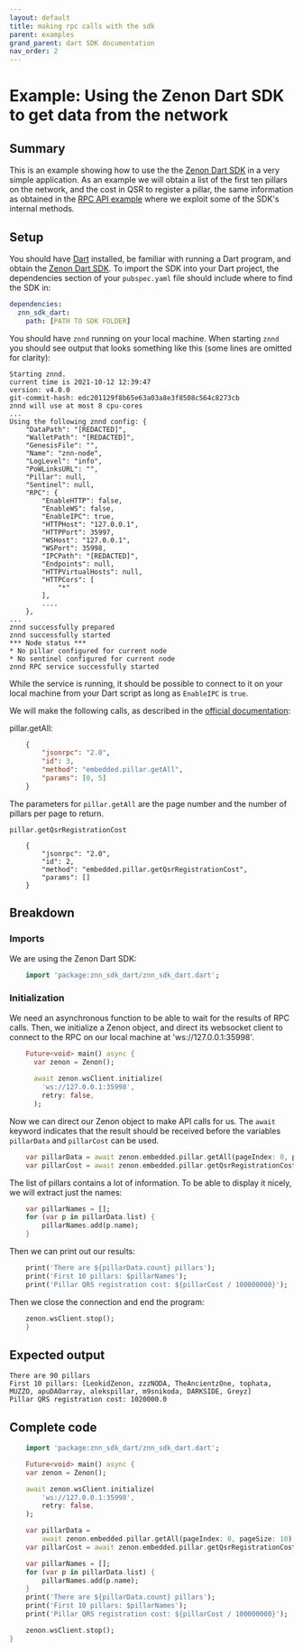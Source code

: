 ```yaml
---
layout: default
title: making rpc calls with the sdk
parent: examples
grand_parent: dart SDK documentation
nav_order: 2
---
```

# Example: Using the Zenon Dart SDK to get data from the network

## Summary

This is an example showing how to use the the [Zenon Dart SDK](https://testnet.znn.space/#!downloads.md) in a very simple application. As an example we will obtain a list of the first ten pillars on the network, and the cost in QSR to register a pillar, the same information as obtained in the [RPC API example](rpc-api-example.md) where we exploit some of the SDK's internal methods.

## Setup

You should have [Dart](https://dart.dev/get-dart) installed, be familiar with running a Dart program, and obtain the [Zenon Dart SDK](https://testnet.znn.space/#!downloads.md). To import the SDK into your Dart project, the dependencies section of your `pubspec.yaml` file should include where to find the SDK in:

```yaml
dependencies:
  znn_sdk_dart:
    path: [PATH TO SDK FOLDER]
```

You should have `znnd` running on your local machine. When starting `znnd` you should see output that looks something like this (some lines are omitted for clarity):

    Starting znnd.
    current time is 2021-10-12 12:39:47
    version: v4.0.0
    git-commit-hash: edc201129f8b65e63a03a8e3f8508c564c8273cb
    znnd will use at most 8 cpu-cores
    ...
    Using the following znnd config: {
        "DataPath": "[REDACTED]",
        "WalletPath": "[REDACTED]",
        "GenesisFile": "",
        "Name": "znn-node",
        "LogLevel": "info",
        "PoWLinksURL": "",
        "Pillar": null,
        "Sentinel": null,
        "RPC": {
            "EnableHTTP": false,
            "EnableWS": false,
            "EnableIPC": true,
            "HTTPHost": "127.0.0.1",
            "HTTPPort": 35997,
            "WSHost": "127.0.0.1",
            "WSPort": 35998,
            "IPCPath": "[REDACTED]",
            "Endpoints": null,
            "HTTPVirtualHosts": null,
            "HTTPCors": [
                "*"
            ],
            ....
        },
	...
    znnd successfully prepared
    znnd successfully started
    *** Node status ***
    * No pillar configured for current node
    * No sentinel configured for current node
    znnd RPC service successfully started
	
While the service is running, it should be possible to connect to it on your local machine from your Dart script as long as `EnableIPC` is `true`.

We will make the following calls, as described in the [official documentation](https://testnet.znn.space/#!api.md):

pillar.getAll:

```json
    {
        "jsonrpc": "2.0",
        "id": 3,
        "method": "embedded.pillar.getAll",
        "params": [0, 5]
    }
```	

The parameters for `pillar.getAll` are the page number and the number of pillars per page to return.

```jaon
pillar.getQsrRegistrationCost

    {
        "jsonrpc": "2.0",
        "id": 2,
        "method": "embedded.pillar.getQsrRegistrationCost",
        "params": []
    }
```

## Breakdown

### Imports

We are using the Zenon Dart SDK:

```dart
    import 'package:znn_sdk_dart/znn_sdk_dart.dart';
```

### Initialization

We need an asynchronous function to be able to wait for the results of RPC calls. Then, we initialize a Zenon object, and direct its websocket client to connect to the RPC on our local machine at 'ws://127.0.0.1:35998'.

```dart
    Future<void> main() async {
      var zenon = Zenon();
    
      await zenon.wsClient.initialize(
        'ws://127.0.0.1:35998',
        retry: false,
      );
```

Now we can direct our Zenon object to make API calls for us. The `await` keyword indicates that the result should be received before the variables `pillarData` and `pillarCost` can be used.

```dart
    var pillarData = await zenon.embedded.pillar.getAll(pageIndex: 0, pageSize: 10);
    var pillarCost = await zenon.embedded.pillar.getQsrRegistrationCost();
```

The list of pillars contains a lot of information. To be able to display it nicely, we will extract just the names:

```dart
    var pillarNames = [];
    for (var p in pillarData.list) {
        pillarNames.add(p.name);
    }
```

Then we can print out our results:

```dart
    print('There are ${pillarData.count} pillars');
    print('First 10 pillars: $pillarNames');
    print('Pillar QRS registration cost: ${pillarCost / 100000000}');
```

Then we close the connection and end the program:

```dart
    zenon.wsClient.stop();
    }
```

## Expected output

    There are 90 pillars
    First 10 pillars: [LeokidZenon, zzzNODA, TheAncientzOne, tophata, MUZZO, apuDAOarray, alekspillar, m9snikoda, DARKSIDE, Greyz]
    Pillar QRS registration cost: 1020000.0

## Complete code

```dart
    import 'package:znn_sdk_dart/znn_sdk_dart.dart';

    Future<void> main() async {
    var zenon = Zenon();

    await zenon.wsClient.initialize(
        'ws://127.0.0.1:35998',
        retry: false,
    );

    var pillarData =
        await zenon.embedded.pillar.getAll(pageIndex: 0, pageSize: 10);
    var pillarCost = await zenon.embedded.pillar.getQsrRegistrationCost();

    var pillarNames = [];
    for (var p in pillarData.list) {
        pillarNames.add(p.name);
    }
    print('There are ${pillarData.count} pillars');
    print('First 10 pillars: $pillarNames');
    print('Pillar QRS registration cost: ${pillarCost / 100000000}');

    zenon.wsClient.stop();
}
```